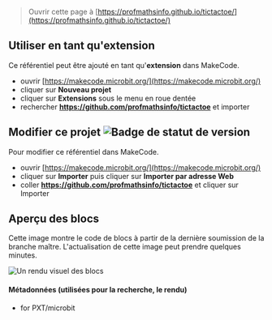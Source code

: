 
> Ouvrir cette page à [https://profmathsinfo.github.io/tictactoe/](https://profmathsinfo.github.io/tictactoe/)

## Utiliser en tant qu'extension

Ce référentiel peut être ajouté en tant qu'**extension** dans MakeCode.

* ouvrir [https://makecode.microbit.org/](https://makecode.microbit.org/)
* cliquer sur **Nouveau projet**
* cliquer sur **Extensions** sous le menu en roue dentée
* rechercher **https://github.com/profmathsinfo/tictactoe** et importer

## Modifier ce projet ![Badge de statut de version](https://github.com/profmathsinfo/tictactoe/workflows/MakeCode/badge.svg)

Pour modifier ce référentiel dans MakeCode.

* ouvrir [https://makecode.microbit.org/](https://makecode.microbit.org/)
* cliquer sur **Importer** puis cliquer sur **Importer par adresse Web**
* coller **https://github.com/profmathsinfo/tictactoe** et cliquer sur Importer

## Aperçu des blocs

Cette image montre le code de blocs à partir de la dernière soumission de la branche maître.
L'actualisation de cette image peut prendre quelques minutes.

![Un rendu visuel des blocs](https://github.com/profmathsinfo/tictactoe/raw/master/.github/makecode/blocks.png)

#### Métadonnées (utilisées pour la recherche, le rendu)

* for PXT/microbit
<script src="https://makecode.com/gh-pages-embed.js"></script><script>makeCodeRender("{{ site.makecode.home_url }}", "{{ site.github.owner_name }}/{{ site.github.repository_name }}");</script>
